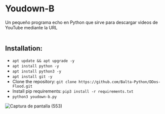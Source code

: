 # Youdown-B
Un pequeño programa echo en Python que sirve para descargar videos de YouTube mediante la URL<br><br>
## Installation:
- `apt update && apt upgrade -y`
- `apt install python -y`
- `apt install python3 -y`
- `apt install git -y`
- Clone the repository: `git clone https://github.com/Balta-Python/DDos-Flood.git`
- Install pip requirements: `pip3 install -r requirements.txt`
- `python3 youdown-b.py`


![Captura de pantalla (553)](https://user-images.githubusercontent.com/79738875/111110299-852e1b00-8519-11eb-9837-b7ab3df51114.png)




